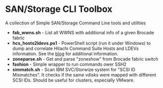 # SAN/Storage CLI Toolbox
A collection of Simple SAN/Storage Command Line tools and utilities

* **fab_wwns.sh** - List all WWNS with additional info of a given Brocade fabric
* **hcs_hosts2ldevs.ps1** - PowerShell script (run it under Windows) to dump and correlate Hitachi Command Suite Hosts and LDEVs information. See the [blog](https://mezzantrop.wordpress.com/2016/11/30/fetching-data-from-hitachi-command-suite-with-hicommandcli-and-powershell/) for additional information.
* **zoneparse.sh** - Get and parse "zoneshow" from Brocade fabric switch
* **fashion** - Simple wrapper to run commands ower SSH2
* **simmatch.sh** - Scan IBM SVC/Storwize system for "SCSI ID Mismatches". It checks if the same vdisks were mapped with different SCSI IDs. Should be useful for clusters, especially VMware.
